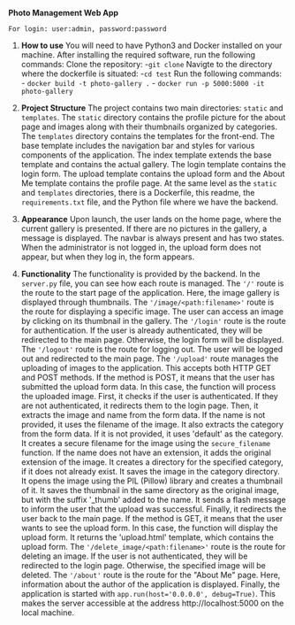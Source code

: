 **Photo Management Web App**

`For login: user:admin, password:password`

1. **How to use**
    You will need to have Python3 and Docker installed on your machine.
    After installing the required software, run the following commands:
    Clone the repository:
        -`git clone`
    Navigte to the directory where the dockerfile is situated:
        -`cd test`
    Run the following commands:
        - `docker build -t photo-gallery .`
        - `docker run -p 5000:5000 -it photo-gallery`

2. **Project Structure**
    The project contains two main directories: `static` and `templates`. The `static` directory contains the profile picture for the about page and images along with their thumbnails organized by categories. The `templates` directory contains the templates for the front-end. The base template includes the navigation bar and styles for various components of the application. The index template extends the base template and contains the actual gallery. The login template contains the login form. The upload template contains the upload form and the About Me template contains the profile page. At the same level as the `static` and `templates` directories, there is a Dockerfile, this readme, the `requirements.txt` file, and the Python file where we have the backend.

3. **Appearance**
    Upon launch, the user lands on the home page, where the current gallery is presented. If there are no pictures in the gallery, a message is displayed. The navbar is always present and has two states. When the administrator is not logged in, the upload form does not appear, but when they log in, the form appears.

4. **Functionality**
    The functionality is provided by the backend. In the `server.py` file, you can see how each route is managed. The `'/'` route is the route to the start page of the application. Here, the image gallery is displayed through thumbnails. The `'/image/<path:filename>'` route is the route for displaying a specific image. The user can access an image by clicking on its thumbnail in the gallery. The `'/login'` route is the route for authentication. If the user is already authenticated, they will be redirected to the main page. Otherwise, the login form will be displayed. The `'/logout'` route is the route for logging out. The user will be logged out and redirected to the main page. The `'/upload'` route manages the uploading of images to the application. This accepts both HTTP GET and POST methods. If the method is POST, it means that the user has submitted the upload form data. In this case, the function will process the uploaded image. First, it checks if the user is authenticated. If they are not authenticated, it redirects them to the login page. Then, it extracts the image and name from the form data. If the name is not provided, it uses the filename of the image. It also extracts the category from the form data. If it is not provided, it uses 'default' as the category. It creates a secure filename for the image using the `secure_filename` function. If the name does not have an extension, it adds the original extension of the image. It creates a directory for the specified category, if it does not already exist. It saves the image in the category directory. It opens the image using the PIL (Pillow) library and creates a thumbnail of it. It saves the thumbnail in the same directory as the original image, but with the suffix '_thumb' added to the name. It sends a flash message to inform the user that the upload was successful. Finally, it redirects the user back to the main page. If the method is GET, it means that the user wants to see the upload form. In this case, the function will display the upload form. It returns the 'upload.html' template, which contains the upload form. The `'/delete_image/<path:filename>'` route is the route for deleting an image. If the user is not authenticated, they will be redirected to the login page. Otherwise, the specified image will be deleted. The `'/about'` route is the route for the "About Me" page. Here, information about the author of the application is displayed. Finally, the application is started with `app.run(host='0.0.0.0', debug=True)`. This makes the server accessible at the address http://localhost:5000 on the local machine.